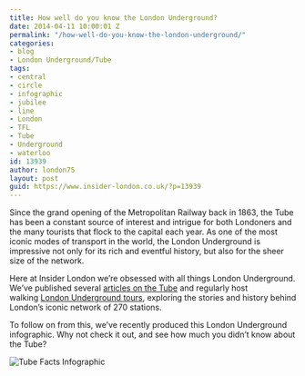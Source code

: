 ```yaml
---
title: How well do you know the London Underground?
date: 2014-04-11 10:00:01 Z
permalink: "/how-well-do-you-know-the-london-underground/"
categories:
- blog
- London Underground/Tube
tags:
- central
- circle
- infographic
- jubilee
- line
- London
- TFL
- Tube
- Underground
- waterloo
id: 13939
author: london75
layout: post
guid: https://www.insider-london.co.uk/?p=13939
---
```


Since the grand opening of the Metropolitan Railway back in 1863, the Tube has been a constant source of interest and intrigue for both Londoners and the many tourists that flock to the capital each year. As one of the most iconic modes of transport in the world, the London Underground is impressive not only for its rich and eventful history, but also for the sheer size of the network.

Here at Insider London we&#8217;re obsessed with all things London Underground. We&#8217;ve published several [articles on the Tube](/the-london-underground-2014/) and regularly host walking [London Underground tours](https://www.insider-london.co.uk/london-underground-tube-tours/), exploring the stories and history behind London&#8217;s iconic network of 270 stations.

To follow on from this, we&#8217;ve recently produced this London Underground infographic. Why not check it out, and see how much you didn&#8217;t know about the Tube?

<img class="alignnone size-full wp-image-13960" alt="Tube Facts Infographic" src="/wp-content/uploads/2014/02/Tube-Facts-Infographic-Thumb.jpg" />
